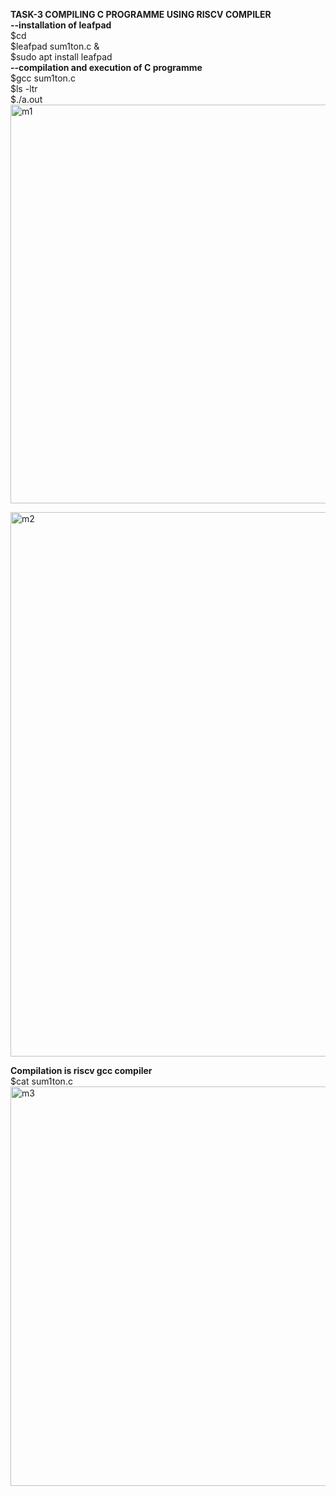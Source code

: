 **TASK-3 COMPILING C PROGRAMME USING RISCV COMPILER**  
**--installation of leafpad**  
$cd    
$leafpad sum1ton.c &  
$sudo apt install leafpad     
**--compilation and execution of C programme**    
$gcc sum1ton.c    
$ls -ltr  
$./a.out       
<img width="638" alt="m1" src="https://github.com/KeerthiPatil/VSDSQUADRON_MINI_INTERNSHIP/assets/167600409/c689dd8a-4036-40d8-a04b-b3675f5f80e5">  

<img width="871" alt="m2" src="https://github.com/KeerthiPatil/VSDSQUADRON_MINI_INTERNSHIP/assets/167600409/6c4caab8-96d5-44dd-9038-5e826cfe94c8">     

**Compilation is riscv gcc compiler**  
$cat sum1ton.c    
<img width="639" alt="m3" src="https://github.com/KeerthiPatil/VSDSQUADRON_MINI_INTERNSHIP/assets/167600409/40b8cc12-eb50-4df3-a0d1-1d667b6a16d5">  









      


